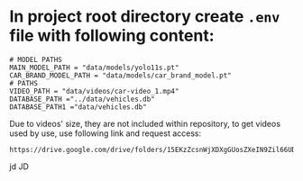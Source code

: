 # In project root directory create `.env` file with following content:
```
# MODEL PATHS
MAIN_MODEL_PATH = "data/models/yolo11s.pt"
CAR_BRAND_MODEL_PATH = "data/models/car_brand_model.pt"
# PATHS
VIDEO_PATH = "data/videos/car-video_1.mp4"
DATABASE_PATH ="../data/vehicles.db"
DATABASE_PATH1 ="data/vehicles.db"
```

Due to videos' size, they are not included within repository, to get videos used by use, use following link and request access:
```
https://drive.google.com/drive/folders/15EKzZcsnWjXDXgGUosZXeIN9Zil66UDJ
```
jd JD